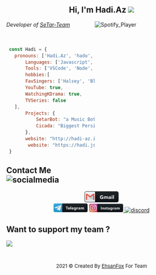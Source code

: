 <div align="center">
<h2>Hi, I'm Hadi.Az 
<img src="https://emojipedia-us.s3.dualstack.us-west-1.amazonaws.com/thumbs/160/apple/76/waving-hand-sign_emoji-modifier-fitzpatrick-type-1-2_1f44b-1f3fb_1f3fb.png" width="30">
</h2>
</div>
<em>Developer of <a href="http://3tarbot.ir/english/">SeTar-Team</a></em>


<img width="270" height="420px" align="right" alt="Spotify_Player" src="https://spotify-github-profile.vercel.app/api/view?uid=f79f569o5kvg25hrc7wo0c439&cover_image=true&theme=default">

</br>
</br>
</br>  

 ```javascript
  const Hadi = {
  	pronouns: ['Hadi.Az', 'hado', 'Choso'],
    	Languages: ['Javascript', 'PHP', 'HTML', 'CSS'],
    	Tools: ['VSCode', 'Node', 'Discord.jS'],
    	hobbies:[
	    FavSingers: ['Halsey', 'BlackPink', 'BTS'],
	    YouTube: true,
	    WatchingKDrama: true,
	    TVSeries: false
	],  
    	Projects: {
    	    SetarBot: "a Music Bot Created for Discord",
            Cicada: "Biggest Persian Discord Community"
    	},
    	website: "http://hadi-az.ir",
         website: "https://hadi.js.org"
  }
```

<h2>Contact Me <img width="50" height="28" src="https://media.giphy.com/media/WUlplcMpOCEmTGBtBW/giphy.gif" alt="socialmedia"></h2>

<div align="center">
<a href="mailto:azarihadi81@gmail.com"><img src="https://raw.githubusercontent.com/MikeCodesDotNET/ColoredBadges/master/svg/social/gmail.svg" alt="gmail" width="90"></a><br>
<a href="http://t.me/hadiazt"><img src="https://raw.githubusercontent.com/MikeCodesDotNET/ColoredBadges/master/svg/social/telegram.svg" alt="telegram" width="90"></a>
<a href="https://www.instagram.com/hadi._.azt/"><img src="https://raw.githubusercontent.com/MikeCodesDotNET/ColoredBadges/master/svg/social/instagram.svg" alt="instagram" width="90">
<a href="https://discord.bio/p/hadiaz"><img src="https://cdn.jsdelivr.net/npm/simple-icons@v3/icons/discord.svg" alt="discord" width="22"></a>
</div>

<h2>Want to support my team ?</h2>

<a href="https://www.buymeacoffee.com/BoyCode"><img src="https://img.buymeacoffee.com/button-api/?text=Buy me a coffee&emoji=☕&slug=BoyCode&button_colour=40DCA5&font_colour=ffffff&font_family=Cookie&outline_colour=000000&coffee_colour=FFDD00"></a>

#
<div align="center"><font size="2px;">2021 © Created By <a href="https://github.com/EhsanFox">EhsanFox</a> For <a href"http://3tarbot.ir">Team</a></font></div>
